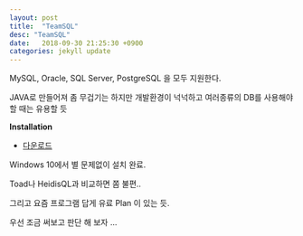 ```yaml
---
layout: post
title:  "TeamSQL"
desc: "TeamSQL"
date:   2018-09-30 21:25:30 +0900
categories: jekyll update
---
```


MySQL, Oracle, SQL Server, PostgreSQL 을 모두 지원한다.

JAVA로 만들어져 좀 무겁기는 하지만 개발환경이 넉넉하고 여러종류의 DB를 사용해야 할 때는 유용할 듯


**Installation**

* [다운로드](https://jekyllrb.com/docs/step-by-step/08-blogging/)

Windows 10에서 별 문제없이 설치 완료. 

Toad나 HeidisQL과 비교하면 쫌 불편.. 

그리고 요즘 프로그램 답게 유료 Plan 이 있는 듯. 

우선 조금 써보고 판단 해 보자 ... 


